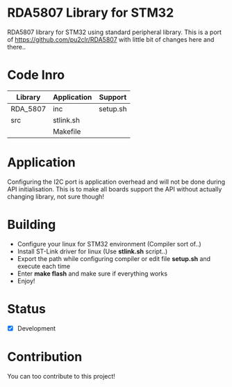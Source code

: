 # RDA5807 Library for STM32
RDA5807 library for STM32 using standard peripheral library. This is a port of https://github.com/pu2clr/RDA5807 with little bit of changes here and there..
# Code Inro
Library | Application | Support
------- | ----------- | -------
RDA_5807 | inc | setup.sh
| src | stlink.sh
|     | Makefile
# Application
Configuring the I2C port is application overhead and will not be done during API initialisation. This is to make all boards support the API without actually changing library, not sure though!
# Building
- Configure your linux for STM32 environment (Compiler sort of..)
- Install ST-Link driver for linux (Use **stlink.sh** script..)
- Export the path while configuring compiler or edit file **setup.sh** and execute each time
- Enter **make flash** and make sure if everything works
- Enjoy!
# Status
- [x] Development
# Contribution
You can too contribute to this project!

